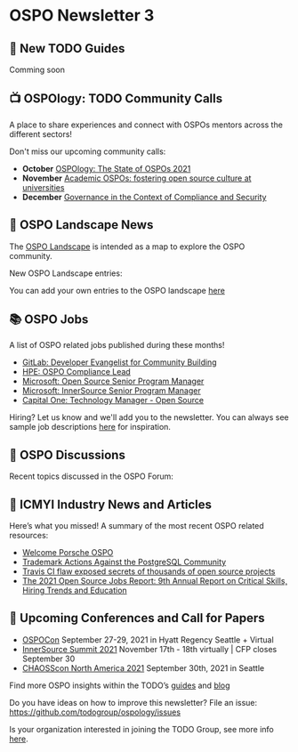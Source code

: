 # OSPO Newsletter 3

## 📖 New TODO Guides

Comming soon


## 📺 OSPOlogy: TODO Community Calls

A place to share experiences and connect with OSPOs mentors across the different sectors! 

Don't miss our upcoming community calls:

* **October** [OSPOlogy: The State of OSPOs 2021](https://community.linuxfoundation.org/events/details/lfhq-todo-group-presents-ospology-the-state-of-ospos-2021/)
* **November** [Academic OSPOs: fostering open source culture at universities](https://community.linuxfoundation.org/events/details/lfhq-todo-group-presents-academic-ospos-fostering-open-source-culture-at-universities/)
* **December** [Governance in the Context of Compliance and Security](https://community.linuxfoundation.org/events/details/lfhq-todo-group-presents-ospology-governance-in-the-context-of-compliance-and-security/)


## 🌄 OSPO Landscape News

The [OSPO Landscape](https://l.todogroup.org) is intended as a map to explore the OSPO community.

New OSPO Landscape entries:


You can add your own entries to the OSPO landscape [here](https://github.com/todogroup/ospolandscape#new-entries)

## 📚 OSPO Jobs

A list of OSPO related jobs published during these months!

* [GitLab: Developer Evangelist for Community Building](https://boards.greenhouse.io/gitlab/jobs/5372369002)
* [HPE: OSPO Compliance Lead](https://careers.hpe.com/job/Hewlett-Packard-Enterprise-Ft.-Collins-Colorado/160075718)
* [Microsoft: Open Source Senior Program Manager](https://careers.microsoft.com/us/en/job/1150137/Open-Source-Senior-Program-Manager-Remote-WFH)
* [Microsoft: InnerSource Senior Program Manager](https://careers.microsoft.com/us/en/job/1128990/InnerSource-Senior-Program-Manager-Remote-WFH)
* [Capital One: Technology Manager - Open Source](https://www.capitalonecareers.com/job/-/-/1732/19685246)

Hiring? Let us know and we'll add you to the newsletter. You can always see sample job descriptions [here](https://github.com/todogroup/job-descriptions) for inspiration.

## 🙋 OSPO Discussions

Recent topics discussed in the OSPO Forum:


## 📌 ICMYI Industry News and Articles

Here’s what you missed! A summary of the most recent OSPO related resources:

* [Welcome Porsche OSPO](https://newsroom.porsche.com/en/2021/innovation/porsche-launch-new-open-source-initiative-25798.html)
* [Trademark Actions Against the PostgreSQL Community
](https://www.postgresql.org/about/news/trademark-actions-against-the-postgresql-community-2302/)
* [Travis CI flaw exposed secrets of thousands of open source projects](https://arstechnica.com/information-technology/2021/09/travis-ci-flaw-exposed-secrets-for-thousands-of-open-source-projects/)
* [The 2021 Open Source Jobs Report: 9th Annual Report on Critical Skills, Hiring Trends and Education](https://www.linuxfoundation.org/resources/publications/open-source-jobs-report-2021/?SSAID=862413&sscid=91k5_ob0r2)

## 📎 Upcoming Conferences and Call for Papers

* [OSPOCon](https://events.linuxfoundation.org/ospocon/) September 27-29, 2021 in Hyatt Regency Seattle + Virtual
* [InnerSource Summit 2021](https://docs.google.com/forms/d/e/1FAIpQLSeJL83Pi-Xsmu6cMYZZghdiVukJuch6qkKFnvGlgfCxujYHkg/viewform) November 17th - 18th virtually | CFP closes September 30
* [CHAOSScon North America 2021](https://chaoss.community/chaosscon-2021-na/) September 30th, 2021 in Seattle

Find more OSPO insights within the TODO’s [guides](https://todogroup.org/guides/) and [blog](https://todogroup.org/blog/)

Do you have ideas on how to improve this newsletter? File an issue: https://github.com/todogroup/ospology/issues

Is your organization interested in joining the TODO Group, see more info [here](https://todogroup.org/join/).
